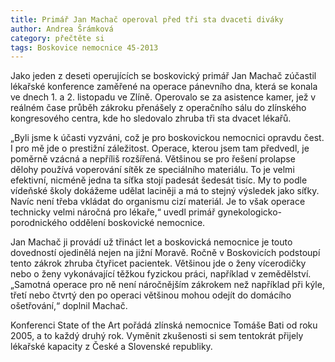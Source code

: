 ```yaml
---
title: Primář Jan Machač operoval před tři sta dvaceti diváky
author: Andrea Šrámková
category: přečtěte si
tags: Boskovice nemocnice 45-2013
---
```


Jako jeden z deseti operujících se boskovický primář Jan Machač zúčastil lékařské konference zaměřené na operace pánevního dna, která se konala ve dnech 1. a 2. listopadu ve Zlíně. Operovalo se za asistence kamer, jež v reálném čase průběh zákroku přenášely z operačního sálu do zlínského kongresového centra, kde ho sledovalo zhruba tři sta dvacet lékařů.

„Byli jsme k účasti vyzváni, což je pro boskovickou nemocnici opravdu čest. I pro mě jde o prestižní záležitost. Operace, kterou jsem tam předvedl, je poměrně vzácná a nepříliš rozšířená. Většinou se pro řešení prolapse dělohy používá voperování sítěk ze speciálního materiálu. To je velmi efektivní, nicméně jedna ta síťka stojí padesát šedesát tisíc. My to podle vídeňské školy dokážeme udělat laciněji a má to stejný výsledek jako síťky. Navíc není třeba vkládat do organismu cizí materiál. Je to však operace technicky velmi náročná pro lékaře,“ uvedl primář gynekologicko-porodnického oddělení boskovické nemocnice.

Jan Machač ji provádí už třináct let a boskovická nemocnice je touto dovedností ojedinělá nejen na jižní Moravě. Ročně v Boskovicích podstoupí tento zákrok zhruba čtyřicet pacientek. Většinou jde o ženy vícerodičky nebo o ženy vykonávající těžkou fyzickou práci, například v zemědělství. „Samotná operace pro ně není náročnějším zákrokem než například při kýle, třetí nebo čtvrtý den po operaci většinou mohou odejít do domácího ošetřování,“ doplnil Machač.

Konferenci State of the Art pořádá zlínská nemocnice Tomáše Bati od roku 2005, a to každý druhý rok. Vyměnit zkušenosti si sem tentokrát přijely lékařské kapacity z České a Slovenské republiky.